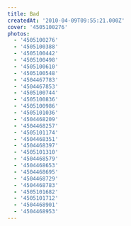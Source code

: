 ```yaml
---
title: Bad
createdAt: '2010-04-09T09:55:21.000Z'
cover: '4505100276'
photos:
  - '4505100276'
  - '4505100388'
  - '4505100442'
  - '4505100498'
  - '4505100610'
  - '4505100548'
  - '4504467783'
  - '4504467853'
  - '4505100744'
  - '4505100836'
  - '4505100986'
  - '4505101036'
  - '4504468209'
  - '4504468257'
  - '4505101174'
  - '4504468351'
  - '4504468397'
  - '4505101310'
  - '4504468579'
  - '4504468653'
  - '4504468695'
  - '4504468729'
  - '4504468783'
  - '4505101682'
  - '4505101712'
  - '4504468901'
  - '4504468953'
---
```


